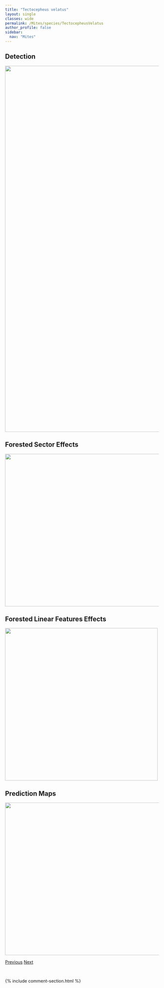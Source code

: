 ```yaml
---
title: "Tectocepheus velatus"
layout: single
classes: wide
permalink: /Mites/species/TectocepheusVelatus
author_profile: false
sidebar:
  nav: "Mites"
---
```


<h2>Detection</h2>

<a href="https://drive.google.com/uc?export=view&id=10rK3AqZy15N0OcBD_iB6nrprZzrHJMEt">
<img src="https://drive.google.com/uc?export=view&id=10rK3AqZy15N0OcBD_iB6nrprZzrHJMEt" height = "1200" width = "800">
</a>


<h2>Forested Sector Effects</h2>

<a href="https://drive.google.com/uc?export=view&id=1W6xohrk4Nhi-DBHWN9J_mDlnPpYmXkYQ">
<img src="https://drive.google.com/uc?export=view&id=1W6xohrk4Nhi-DBHWN9J_mDlnPpYmXkYQ" height = "500" width = "1000">
</a>


<h2>Forested Linear Features Effects</h2>

<a href="https://drive.google.com/uc?export=view&id=1-Xd82dHrvi6zrQH9rL96b4i3I8thzMb0">
<img src="https://drive.google.com/uc?export=view&id=1-Xd82dHrvi6zrQH9rL96b4i3I8thzMb0" height = "500" width = "500">
</a>


<h2>Prediction Maps</h2>

<a href="https://drive.google.com/uc?export=view&id=1s7S6MPY6LYPiBYVY1X6VSpkM-xs-Tbeh">
<img src="https://drive.google.com/uc?export=view&id=1s7S6MPY6LYPiBYVY1X6VSpkM-xs-Tbeh" height = "500" width = "1000">
</a>


<a href="/DevelopmentWebsite/Mites/species/TectocepheusSarekensis" class="pagination--pager" title="Tectocepheus sarekensis">Previous</a> <a href="/DevelopmentWebsite/Mites/species/TectoribatesAlcescampestris" class="pagination--pager" title="Tectoribates alcescampestris">Next</a>

<p>&nbsp;</p>

{% include comment-section.html %}
